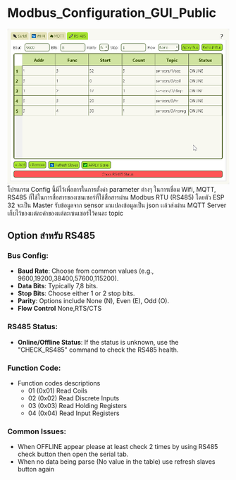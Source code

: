 # Modbus_Configuration_GUI_Public
![alt text](pics\python_fW2RzAdUTl.png)
โปรเเกรม Config นี้มีไว้เพื่อการในการตั้งค่า parameter ต่างๆ ในการเชื่อม Wifi, MQTT, RS485 ที่ใช้ในการสื่อสารของเซนเซอร์ที่ใช้สื่อสารผ่าน Modbus RTU (RS485) โดยตัว ESP 32 จะเป็น Master รับข้อมูลจาก sensor มาเเปลงข้อมูลเป็น json เเล้วส่งผ่าน MQTT Server เก็บไว้ของเเต่ละค่าของเเต่ละเซนเซอร์ไว้คนละ topic

## Option สําหรับ RS485

### Bus Config:

- **Baud Rate**: Choose from common values (e.g., 9600,19200,38400,57600,115200).
- **Data Bits**: Typically 7,8 bits.
- **Stop Bits**: Choose either 1 or 2 stop bits.
- **Parity**: Options include None (N), Even (E), Odd (O).
- **Flow Control** None,RTS/CTS

### RS485 Status:

- **Online/Offline Status**: If the status is unknown, use the "CHECK_RS485" command to check the RS485 health.

### Function Code:

- Function codes descriptions
    -   01 (0x01) Read Coils
    -   02 (0x02) Read Discrete Inputs
    -   03 (0x03) Read Holding Registers 
    -   04 (0x04) Read Input Registers  

### Common Issues:

- When OFFLINE appear please at least check 2 times by using RS485 check button then open the serial tab.
- When no data being parse (No value in the table) use refresh slaves button again

